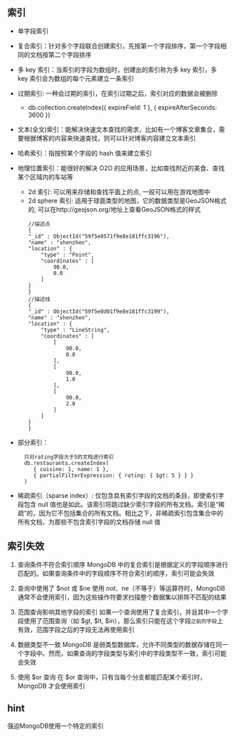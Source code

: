## 索引
- 单字段索引

- 复合索引：针对多个字段联合创建索引，先按第一个字段排序，第一个字段相同的文档按第二个字段排序

- 多 key 索引：当索引的字段为数组时，创建出的索引称为多 key 索引，多 key 索引会为数组的每个元素建立一条索引

- 过期索引: 一种会过期的索引，在索引过期之后，索引对应的数据会被删除
  + db.collection.createIndex({ expireField: 1 }, { expireAfterSeconds: 3600 })

- 文本(全文)索引：能解决快速文本查找的需求，比如有一个博客文章集合，需要根据博客的内容来快速查找，则可以针对博客内容建立文本索引

- 哈希索引：指按照某个字段的 hash 值来建立索引

- 地理位置索引：能很好的解决 O2O 的应用场景，比如查找附近的美食、查找某个区域内的车站等
  + 2d 索引: 可以用来存储和查找平面上的点, 一般可以用在游戏地图中
  + 2d sphere 索引: 适用于球面类型的地图，它的数据类型是GeoJSON格式的, 可以在http://geojson.org/地址上查看GeoJSON格式的样式  
    ```
    //描述点
    { 
    "_id" : ObjectId("59f5e0571f9e8e181ffc3196"),
    "name" : "shenzhen",
    "location" : { 
        "type" : "Point",
        "coordinates" : [ 
            90.0, 
            0.0
        ]
    }
    }
    //描述线
    { 
    "_id" : ObjectId("59f5e0d01f9e8e181ffc3199"),
    "name" : "shenzhen",
    "location" : { 
        "type" : "LineString",
        "coordinates" : [ 
            [ 
                90.0, 
                0.0
            ], 
            [ 
                90.0, 
                1.0
            ], 
            [ 
                90.0, 
                2.0
            ]
        ]
    }
    }
    ```
- 部分索引：
  ```
    只对rating字段大于5的文档进行索引
    db.restaurants.createIndex(
       { cuisine: 1, name: 1 },
       { partialFilterExpression: { rating: { $gt: 5 } } }
    )
  ```
- 稀疏索引（sparse index）: 仅包含具有索引字段的文档的条目，即使索引字段包含 null 值也是如此。该索引将跳过缺少索引字段的所有文档。索引是“稀疏”的，因为它不包括集合的所有文档。相比之下，非稀疏索引包含集合中的所有文档，为那些不包含索引字段的文档存储 null 值

## 索引失效
1. 查询条件不符合索引顺序
   MongoDB 中的复合索引是根据定义的字段顺序进行匹配的。如果查询条件中的字段顺序不符合索引的顺序，索引可能会失效

2. 查询中使用了 $not 或 $ne
   使用 $not、$ne（不等于）等运算符时，MongoDB 通常不会使用索引，因为这些操作符要求扫描整个数据集以排除不匹配的结果

3. 范围查询影响其他字段的索引
   如果一个查询使用了复合索引，并且其中一个字段使用了范围查询（如 $gt, $lt, $in），那么索引只能在这个字段`之前的字段`上有效，范围字段之后的字段无法再使用索引

4. 数据类型不一致
   MongoDB 是弱类型数据库，允许不同类型的数据存储在同一个字段中。然而，如果查询的字段类型与索引中的字段类型不一致，索引可能会失效

5. 使用 $or 查询
   在 $or 查询中，只有当每个分支都能匹配某个索引时，MongoDB 才会使用索引

## hint 
   强迫MongoDB使用一个特定的索引
